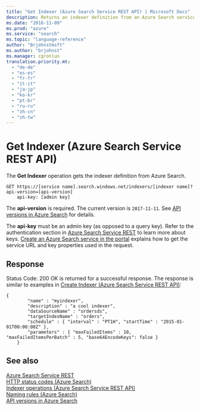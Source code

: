 ```yaml
---
title: "Get Indexer (Azure Search Service REST API) | Microsoft Docs"
description: Returns an indexer definition from an Azure Search service.
ms.date: "2016-11-09"
ms.prod: "azure"
ms.service: "search"
ms.topic: "language-reference"
author: "Brjohnstmsft"
ms.author: "brjohnst"
ms.manager: cgronlun
translation.priority.mt:
  - "de-de"
  - "es-es"
  - "fr-fr"
  - "it-it"
  - "ja-jp"
  - "ko-kr"
  - "pt-br"
  - "ru-ru"
  - "zh-cn"
  - "zh-tw"
---
```

# Get Indexer (Azure Search Service REST API)
  The **Get Indexer** operation gets the indexer definition from Azure Search.  

```  
GET https://[service name].search.windows.net/indexers/[indexer name]?api-version=[api-version]  
    api-key: [admin key]  
```  

 The **api-version** is required. The current version is `2017-11-11`. See [API versions in Azure Search](https://go.microsoft.com/fwlink/?linkid=834796) for details.

 The **api-key** must be an admin key (as opposed to a query key). Refer to the authentication section in [Azure Search Service REST](index.md) to learn more about keys. [Create an Azure Search service in the portal](https://azure.microsoft.com/documentation/articles/search-create-service-portal/) explains how to get the service URL and key properties used in the request.  

## Response  
 Status Code: 200 OK is returned for a successful response. The response is similar to examples in [Create Indexer &#40;Azure Search Service REST API&#41;](create-indexer.md):  

```  
{  
        "name" : "myindexer",  
        "description" : "a cool indexer",  
        "dataSourceName" : "ordersds",  
        "targetIndexName" : "orders",  
        "schedule" : { "interval" : "PT1H", "startTime" : "2015-01-01T00:00:00Z" },  
        "parameters" : { "maxFailedItems" : 10, "maxFailedItemsPerBatch" : 5, "base64EncodeKeys": false }  
    }  
```  

## See also  
 [Azure Search Service REST](index.md)   
 [HTTP status codes &#40;Azure Search&#41;](http-status-codes.md)   
 [Indexer operations &#40;Azure Search Service REST API&#41;](indexer-operations.md)   
 [Naming rules &#40;Azure Search&#41;](naming-rules.md)   
 [API versions in Azure Search](https://go.microsoft.com/fwlink/?linkid=834796)  
